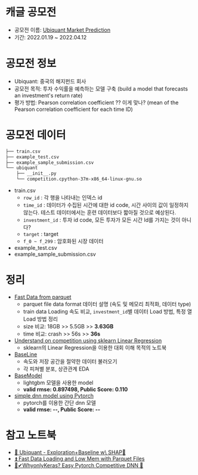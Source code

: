 # 캐글 공모전

- 공모전 이름: [Ubiquant Market Prediction](https://www.kaggle.com/c/ubiquant-market-prediction)
- 기간: 2022.01.19 ~ 2022.04.12



# 공모전 정보

- Ubiquant: 중국의 해지펀드 회사
- 공모전 목적: 투자 수익률을 예측하는 모델 구축 (build a model that forecasts an investment's return rate)
- 평가 방법: Pearson correlation coefficient ?? 이게 맞나? (mean of the Pearson correlation coefficient for each time ID)



# 공모전 데이터

```bash
├── train.csv
├── example_test.csv
├── example_sample_submission.csv
└── ubiquant
    ├── __init__.py
    └── competition.cpython-37m-x86_64-linux-gnu.so
```
- train.csv
  - `row_id` : 각 행을 나타내는 인덱스 id
  - `time_id` : 데이터가 수집된 시간에 대한 id code, 시간 사이의 값이 일정하지 않는다. 테스트 데이터에서는 훈련 데이터보다 짧아질 것으로 예상된다.
  - `investment_id` : 투자 id code, 모든 투자가 모든 시간 Id를 가지는 것이 아니다?
  - `target` : target
  - `f_0 ~ f_299` : 암호화된 시장 데이터
- example_test.csv
- example_sample_submission.csv


# 정리
- [Fast Data from parquet](https://github.com/catssci/TIL/blob/main/kaggle/Ubiquant_Market_Prediction/fast-data-loading-from-parquet.ipynb)
    - parquet file data format 데이터 설명 (속도 및 메모리 최적화, 데이터 type)
    - train data Loading 속도 비교, `investment_id`별 데이터 Load 방법, 특정 열 Load 방법 정리
    - size 비교: 18GB >> 5.5GB >> **3.63GB**
    - time 비교: crash >> 56s >> **36s**
- [Understand on competition using sklearn Linear Regression](https://github.com/catssci/TIL/blob/main/kaggle/Ubiquant_Market_Prediction/linear-regression-using-sklearn.ipynb)
    - sklearn의 Linear Regression을 이용한 대회 이해 목적의 노트북
- [BaseLine](https://github.com/catssci/TIL/blob/main/kaggle/Ubiquant_Market_Prediction/baseline.ipynb)
    - 속도와 저장 공간을 절약한 데이터 불러오기
    - 각 피쳐별 분포, 상관관계 EDA
- [BaseModel](https://github.com/catssci/TIL/blob/main/kaggle/Ubiquant_Market_Prediction/base-model.ipynb)
    - lightgbm 모델을 사용한 model
    - **valid rmse: 0.897498, Public Score: 0.110**
- [simple dnn model using Pytorch]()
    - pytorch를 이용한 간단 dnn 모델
    - **valid rmse: --, Public Score: --**

# 참고 노트북

- [🛒 Ubiquant - Exploration+Baseline w\ SHAP🛒](https://www.kaggle.com/utcarshagrawal/ubiquant-exploration-baseline-w-shap)
- [⏫ Fast Data Loading and Low Mem with Parquet Files](https://www.kaggle.com/robikscube/fast-data-loading-and-low-mem-with-parquet-files)
- [👀✔WhyonlyKeras? Easy Pytorch Competitive DNN 💖](https://www.kaggle.com/sahil112/whyonlykeras-easy-pytorch-competitive-dnn)
